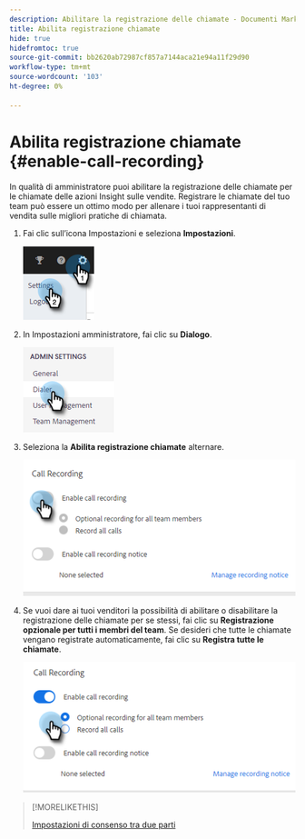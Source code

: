 ```yaml
---
description: Abilitare la registrazione delle chiamate - Documenti Marketo - Documentazione del prodotto
title: Abilita registrazione chiamate
hide: true
hidefromtoc: true
source-git-commit: bb2620ab72987cf857a7144aca21e94a11f29d90
workflow-type: tm+mt
source-wordcount: '103'
ht-degree: 0%

---
```


# Abilita registrazione chiamate {#enable-call-recording}

In qualità di amministratore puoi abilitare la registrazione delle chiamate per le chiamate delle azioni Insight sulle vendite. Registrare le chiamate del tuo team può essere un ottimo modo per allenare i tuoi rappresentanti di vendita sulle migliori pratiche di chiamata.

1. Fai clic sull’icona Impostazioni e seleziona **Impostazioni**.

   ![](assets/enable-call-recording-1.png)

1. In Impostazioni amministratore, fai clic su **Dialogo**.

   ![](assets/enable-call-recording-2.png)

1. Seleziona la **Abilita registrazione chiamate** alternare.

   ![](assets/enable-call-recording-3.png)

1. Se vuoi dare ai tuoi venditori la possibilità di abilitare o disabilitare la registrazione delle chiamate per se stessi, fai clic su **Registrazione opzionale per tutti i membri del team**. Se desideri che tutte le chiamate vengano registrate automaticamente, fai clic su **Registra tutte le chiamate**.

   ![](assets/enable-call-recording-4.png)

>[!MORELIKETHIS]
>
>[Impostazioni di consenso tra due parti](/help/marketo/product-docs/marketo-sales-insight/actions/phone/two-party-consent-settings.md)
